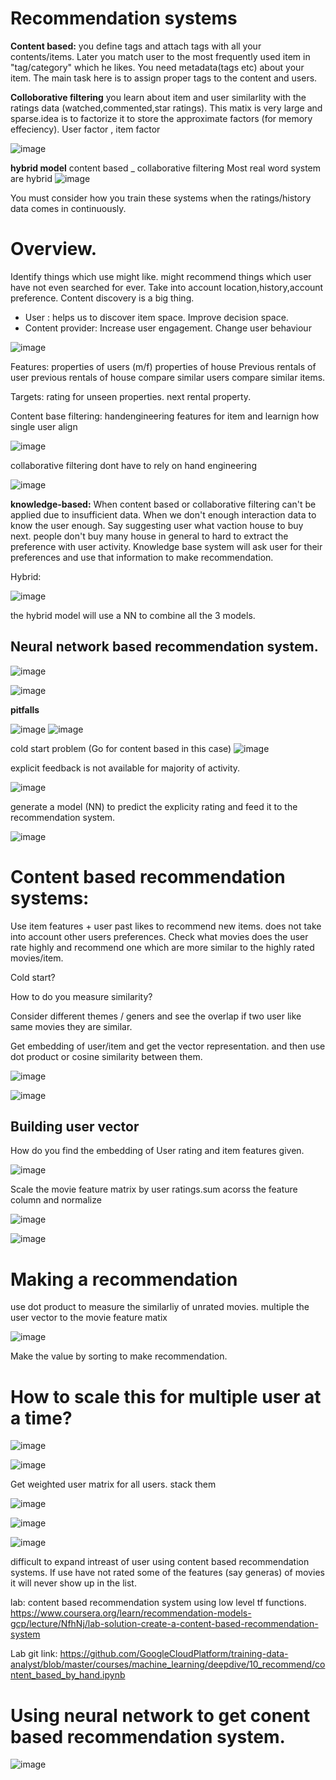 # Recommendation systems

**Content based:** you define tags and attach tags with all your contents/items. Later you match user to the most frequently used item in "tag/category"  which he likes. You need metadata(tags etc) about your item. The main task here is to assign proper tags to the content and users.

**Colloborative filtering**
you learn about item and user similarlity with the ratings data (watched,commented,star ratings).
This matix is very large and sparse.idea is to factorize it to store the approximate factors (for memory effeciency). User factor , item factor

![image](https://user-images.githubusercontent.com/1594001/149675599-31b02b0e-34bb-4d67-9acb-71a2d11fd766.png)

**hybrid model**
content based _ collaborative filtering
Most real word system are hybrid
![image](https://user-images.githubusercontent.com/1594001/149675657-edce4c2f-b809-496a-a02b-043df0c71100.png)

You must consider how you train these systems when the ratings/history data comes in continuously.

# Overview.

Identify things which use might like. might recommend things which user have not even searched for ever. 
Take into account location,history,account preference. 
Content discovery is a big thing.

* User : helps us to discover item space. Improve decision space.
* Content provider: Increase user engagement. Change user behaviour

![image](https://user-images.githubusercontent.com/1594001/149676003-fdb8193b-7e16-40d0-912a-ce6d23f8ceb9.png)

Features:
properties of users (m/f)
properties of house 
Previous rentals of user
previous rentals of house
compare similar users
compare similar items.

Targets:
rating for unseen properties.
next rental property.

Content base filtering:
handengineering features for item and learnign how single user align

![image](https://user-images.githubusercontent.com/1594001/149676085-045214ab-3012-4c7b-a568-40f451cfc5b3.png)

collaborative filtering
dont have to rely on hand engineering 

![image](https://user-images.githubusercontent.com/1594001/149676161-cfd5a35b-deba-46de-b3aa-059dc5395790.png)

**knowledge-based:**
When content based or collaborative filtering can't be applied due to insufficient data.
When we don't enough interaction data to know the user enough. Say suggesting user what vaction house to buy next. people don't buy many house in general to hard to extract the preference with user activity.
Knowledge base system will ask user for their preferences and use that information to make recommendation.

Hybrid:

![image](https://user-images.githubusercontent.com/1594001/149676224-ed36d503-cd5e-436d-912c-761cfa2f3cf4.png)

the hybrid model will use a NN to combine all the 3 models.

## Neural network based recommendation system.


![image](https://user-images.githubusercontent.com/1594001/149829785-5b65294e-cb31-450b-b7cb-d048cf9df2f4.png)


![image](https://user-images.githubusercontent.com/1594001/149676345-492677cb-7947-488d-85c4-4052b826b097.png)

**pitfalls** 

![image](https://user-images.githubusercontent.com/1594001/149676467-d447c1f9-2c8b-4fcc-85ad-f9720ab6327d.png)
![image](https://user-images.githubusercontent.com/1594001/149676494-ced575f4-a343-4ce6-b53b-a36cf8dbba15.png)


cold start problem  (Go for content based in this case)
![image](https://user-images.githubusercontent.com/1594001/149676525-3d7a9d3d-c427-4fef-971a-970bc3421379.png)

explicit feedback is not available for majority of activity.

![image](https://user-images.githubusercontent.com/1594001/149676553-f952e941-42b0-4bc4-87a8-32f1c7613f84.png)

generate a model (NN) to predict the explicity rating and feed it to the recommendation system.

![image](https://user-images.githubusercontent.com/1594001/149676580-2ed549d3-f6df-4c67-b0e8-104e654571ca.png)


# Content based recommendation systems:

Use item features + user past likes to recommend new items. does not take into account other users preferences.
Check what movies does the user rate highly and recommend one which are more similar to the highly rated movies/item.

Cold start?

How to do you measure similarity?

Consider different themes / geners and see the overlap
if two user like same movies they are similar.

Get embedding of user/item and get the vector representation. and then use dot product or cosine similarity between them.

![image](https://user-images.githubusercontent.com/1594001/149824856-3d05f32c-0668-4cfd-8673-fe2e28b325b8.png)


![image](https://user-images.githubusercontent.com/1594001/149824875-e023a5a3-0b20-4bc2-9086-65f8cc89cd1d.png)

Building user vector
---
How do you find the embedding of 
User rating and item features given.

![image](https://user-images.githubusercontent.com/1594001/149825169-064294e0-54b5-4f78-bc65-499e165ef468.png)

Scale the movie feature matrix by user ratings.sum acorss the feature column and normalize

![image](https://user-images.githubusercontent.com/1594001/149825282-e0295df0-01eb-4ac0-b2ea-9214d81be069.png)

![image](https://user-images.githubusercontent.com/1594001/149825338-3930d045-7c15-4e77-87f9-7c0d8891b53a.png)

# Making a recommendation
use dot product to measure the similarliy of unrated movies. multiple the user vector to the movie feature matix

![image](https://user-images.githubusercontent.com/1594001/149827740-ca9fa0f7-8835-41ad-9628-9608d70ab672.png)

Make the value by sorting to make recommendation.

# How to scale this for multiple user at a time?

![image](https://user-images.githubusercontent.com/1594001/149827970-ca747135-4d37-4541-b61d-24c72b8d1596.png)

![image](https://user-images.githubusercontent.com/1594001/149828015-62aac2d8-c7c6-4c42-9c6a-0b4f4f903a19.png)

Get weighted user matrix for all users. stack them

![image](https://user-images.githubusercontent.com/1594001/149828103-96094258-ea23-46eb-9a27-7a7714029f52.png)

![image](https://user-images.githubusercontent.com/1594001/149828207-fc17ce2b-fbce-4ed0-b89b-e3cd644cd383.png)


![image](https://user-images.githubusercontent.com/1594001/149828559-0cbe8d7c-7107-4d0c-9e07-fc1e4f0504b8.png)


difficult to expand intreast of user using content based recommendation systems. If use have not rated some of the features (say generas) of movies it will never show up in the list. 

lab: content based recommendation system using low level tf functions.
https://www.coursera.org/learn/recommendation-models-gcp/lecture/NfhNj/lab-solution-create-a-content-based-recommendation-system

Lab git link:
https://github.com/GoogleCloudPlatform/training-data-analyst/blob/master/courses/machine_learning/deepdive/10_recommend/content_based_by_hand.ipynb



# Using neural network to get conent based recommendation system.

![image](https://user-images.githubusercontent.com/1594001/149829785-5b65294e-cb31-450b-b7cb-d048cf9df2f4.png)




